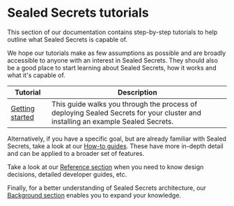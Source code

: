 # Sealed Secrets tutorials

This section of our documentation contains step-by-step tutorials to help outline what Sealed Secrets is capable of.

We hope our tutorials make as few assumptions as possible and are broadly accessible to anyone with an interest in Sealed Secrets. They should also be a good place to start learning about Sealed Secrets, how it works and what it's capable of.

| Tutorial                                | Description                                                                                                                  |
|-----------------------------------------|------------------------------------------------------------------------------------------------------------------------------|
| [Getting started](./getting-started.md) | This guide walks you through the process of deploying Sealed Secrets for your cluster and installing an example Sealed Secrets. |

Alternatively, if you have a specific goal, but are already familiar with Sealed Secrets, take a look at our [How-to guides](../howto/README.md). These have more in-depth detail and can be applied to a broader set of features.

Take a look at our [Reference section](../reference/README.md) when you need to know design decisions, detailed developer guides, etc.

Finally, for a better understanding of Sealed Secrets architecture, our [Background section](../background/README.md) enables you to expand your knowledge.
